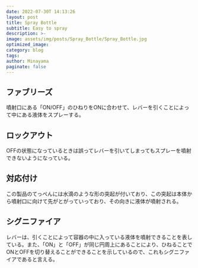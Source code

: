 ```yaml
---
date: 2022-07-30T 14:13:26
layout: post
title: Spray Bottle
subtitle: Easy to spray
description: >-
image: assets/img/posts/Spray_Bottle/Spray_Bottle.jpg
optimized_image: 
category: blog
tags: 
author: Minayama
paginate: false
---
```


## ファブリーズ

噴射口にある「ON/OFF」のひねりをONに合わせて、レバーを引くことによって中にある液体をスプレーする。

## ロックアウト

OFFの状態になっているときは誤ってレバーを引いてしまってもスプレーを噴射できないようになっている。

## 対応付け

この製品のてっぺんには水滴のような形の突起が付いており、この突起は本体から噴射口に向けて先がとがっていっており、その向きに液体が噴射される。

## シグニファイア

レバーは、引くことによって容器の中に入っている液体を噴射できることを表している。また、「ON」と「OFF」が同じ円周上にあることにより、ひねることでONとOFFを切り替えることができることを示しているので、これもシグニファイアであると言える。